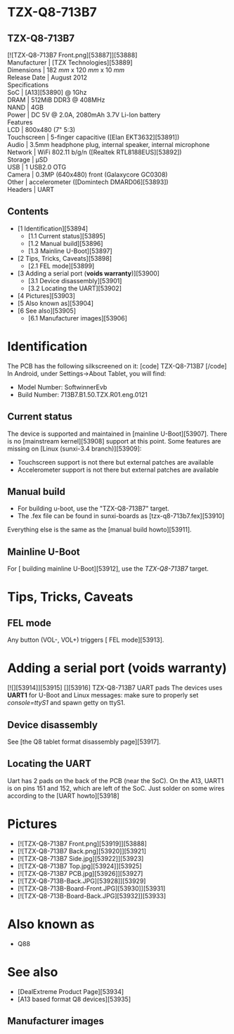 # TZX-Q8-713B7
TZX-Q8-713B7  
---  
[![TZX-Q8-713B7 Front.png][53887]][53888]  
Manufacturer |  [TZX Technologies][53889]  
Dimensions |  182 _mm_ x 120 _mm_ x 10 _mm_  
Release Date |  August 2012   
Specifications   
SoC |  [A13][53890] @ 1Ghz   
DRAM |  512MiB DDR3 @ 408MHz   
NAND |  4GB   
Power |  DC 5V @ 2.0A, 2080mAh 3.7V Li-Ion battery   
Features   
LCD |  800x480 (7" 5:3)   
Touchscreen |  5-finger capacitive ([Elan EKT3632][53891])   
Audio |  3.5mm headphone plug, internal speaker, internal microphone   
Network |  WiFi 802.11 b/g/n ([Realtek RTL8188EUS][53892])   
Storage |  µSD   
USB |  1 USB2.0 OTG   
Camera |  0.3MP (640x480) front (Galaxycore GC0308)   
Other |  accelerometer ([Domintech DMARD06][53893])   
Headers |  UART   
## Contents
  * [1 Identification][53894]
    * [1.1 Current status][53895]
    * [1.2 Manual build][53896]
    * [1.3 Mainline U-Boot][53897]
  * [2 Tips, Tricks, Caveats][53898]
    * [2.1 FEL mode][53899]
  * [3 Adding a serial port (**voids warranty**)][53900]
    * [3.1 Device disassembly][53901]
    * [3.2 Locating the UART][53902]
  * [4 Pictures][53903]
  * [5 Also known as][53904]
  * [6 See also][53905]
    * [6.1 Manufacturer images][53906]

# Identification
The PCB has the following silkscreened on it: 
[code] 
    TZX-Q8-713B7
[/code]
In Android, under Settings->About Tablet, you will find: 
  * Model Number: SoftwinnerEvb
  * Build Number: 713B7.B1.50.TZX.R01.eng.0121

## Current status
The device is supported and maintained in [mainline U-Boot][53907]. There is no [mainstream kernel][53908] support at this point. 
Some features are missing on [Linux (sunxi-3.4 branch)][53909]: 
  * Touchscreen support is not there but external patches are available
  * Accelerometer support is not there but external patches are available

## Manual build
  * For building u-boot, use the "TZX-Q8-713B7" target.
  * The .fex file can be found in sunxi-boards as [tzx-q8-713b7.fex][53910]

Everything else is the same as the [manual build howto][53911]. 
## Mainline U-Boot
For [ building mainline U-Boot][53912], use the _TZX-Q8-713B7_ target. 
# Tips, Tricks, Caveats
## FEL mode
Any button (VOL-, VOL+) triggers [ FEL mode][53913]. 
# Adding a serial port (**voids warranty**)
[![][53914]][53915]
[][53916]
TZX-Q8-713B7 UART pads
The devices uses **UART1** for U-Boot and Linux messages: make sure to properly set _console=ttyS1_ and spawn getty on ttyS1. 
## Device disassembly
See [the Q8 tablet format disassembly page][53917]. 
## Locating the UART
Uart has 2 pads on the back of the PCB (near the SoC). On the A13, UART1 is on pins 151 and 152, which are left of the SoC. Just solder on some wires according to the [UART howto][53918]
# Pictures
  * [![TZX-Q8-713B7 Front.png][53919]][53888]
  * [![TZX-Q8-713B7 Back.png][53920]][53921]
  * [![TZX-Q8-713B7 Side.jpg][53922]][53923]
  * [![TZX-Q8-713B7 Top.jpg][53924]][53925]
  * [![TZX-Q8-713B7 PCB.jpg][53926]][53927]
  * [![TZX-Q8-713B-Back.JPG][53928]][53929]
  * [![TZX-Q8-713B-Board-Front.JPG][53930]][53931]
  * [![TZX-Q8-713B-Board-Back.JPG][53932]][53933]

# Also known as
  * Q88

# See also
  * [DealExtreme Product Page][53934]
  * [A13 based format Q8 devices][53935]

## Manufacturer images
